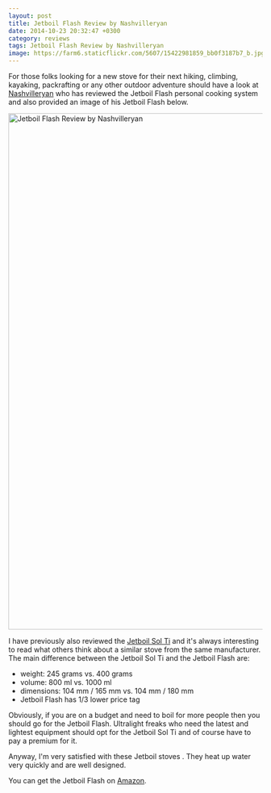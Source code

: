 ```yaml
---
layout: post
title: Jetboil Flash Review by Nashvilleryan
date: 2014-10-23 20:32:47 +0300
category: reviews
tags: Jetboil Flash Review by Nashvilleryan
image: https://farm6.staticflickr.com/5607/15422981859_bb0f3187b7_b.jpg
---
```


For those folks looking for a new stove for their next hiking, climbing, kayaking, packrafting or any other outdoor adventure should have a look at <a rel="nofollow" href="http://nashvilleryan.wordpress.com/2014/10/21/gear-review-jetboil-flash-cooking-system/" target="_blank">Nashvilleryan</a>  who has reviewed the Jetboil Flash personal cooking system and also provided an image of his Jetboil Flash below.

<img src="https://farm6.staticflickr.com/5607/15422981859_bb0f3187b7_b.jpg"  width="768"  height="1024" alt="Jetboil Flash Review by Nashvilleryan">
  
<!--more-->

I have previously also reviewed the <a rel="nofollow" href="http://hikeventures.com/gear-review-jetboil-sol-ti/" target="_blank">Jetboil Sol Ti</a>  and it's always interesting to read what others think about a similar stove from the same manufacturer. The main difference between the Jetboil Sol Ti and the Jetboil Flash are:

* weight: 245 grams vs. 400 grams
* volume: 800 ml vs. 1000 ml
* dimensions: 104 mm / 165 mm vs. 104 mm / 180 mm
* Jetboil Flash has 1/3 lower price tag

Obviously, if you are on a budget and need to boil for more people then you should go for the Jetboil Flash. Ultralight freaks who need the latest and lightest equipment should opt for the Jetboil Sol Ti and of course have to pay a premium for it.

Anyway, I'm very satisfied with these Jetboil stoves . They heat up water very quickly and are well designed.

You can get the Jetboil Flash on <a rel="nofollow" href="http://amzn.to/2uVsOk5" target="_blank" >Amazon</a>.
